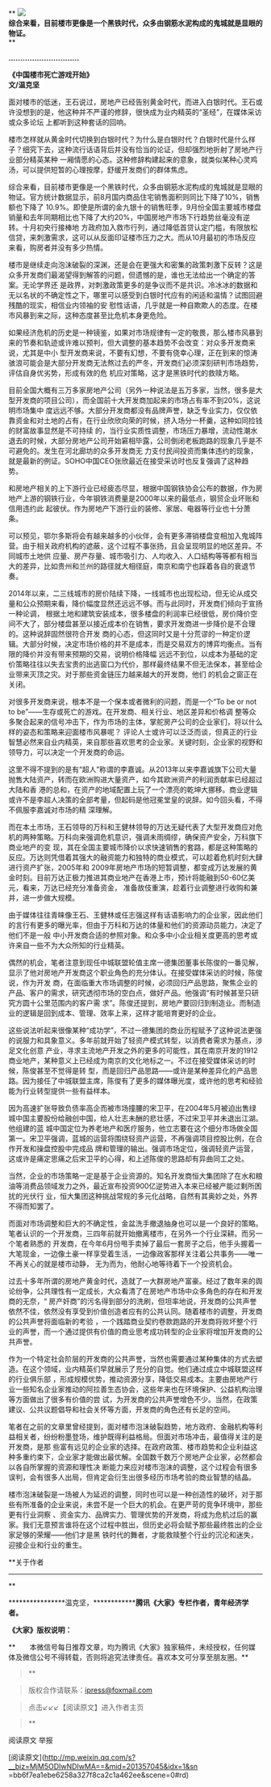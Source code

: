 ** ![](_resources/中国楼市死亡游戏开始image0.jpg)  
****综合来看，目前楼市更像是一个黑铁时代，众多由钢筋水泥构成的鬼城就是显眼的物证。****  
**

**…………………………**

**《中国楼市死亡游戏开始》  
文/温克坚**

  

面对楼市的低迷，王石说过，房地产已经告别黄金时代，而进入白银时代。王石或许没想到的是，他这种并不严谨的修辞，很快成为业内精英的“圣经”，在媒体采访或众多论坛
上都听到这种套话的回响。

  

楼市怎样就从黄金时代切换到白银时代？为什么是白银时代？白银时代是什么样子？细究下去，这种流行话语背后并没有恰当的论证，但却强烈地折射了房地产行业部分精英某种
一厢情愿的心态。这种修辞构建起来的意象，就类似某种心灵鸡汤，可以提供短暂的心理按摩，舒缓开发商们的群体焦虑。

  

综合来看，目前楼市更像是一个黑铁时代，众多由钢筋水泥构成的鬼城就是显眼的物证。官方统计数据显示，前8月国内商品住宅销售面积则同比下降了10%，销售额也下降了
10.9%。即使是所谓的金九银十的销售旺季，9月份全国主要城市楼盘销量和去年同期相比也下降了大约20%，中国房地产市场下行趋势丝毫没有逆转。十月初央行接棒地
方政府加入救市行列，通过降低首贷认定门槛，有限放松信贷，来刺激需求，这可以从反面印证楼市压力之大。而从10月最初的市场反应来看，购房者并没有多少热情。

  

楼市是继续走向泡沫破裂的深渊，还是会在更强大和密集的政策刺激下反转？这是众多开发商们最渴望得到解答的问题，但遗憾的是，谁也无法给出一个确定的答案。无论学界还
是政界，对刺激政策更多的是争议而不是共识。冷冰冰的数据和无以名状的不确定性之下，哪里可以感受到白银时代应有的闲适和温情？试图回避残酷的现实，相信业内领袖的安
慰性话语，几乎就是一种自欺欺人的态度。在楼市风暴到来之际，这种态度甚至比危机本身更危险。

  

如果经济危机的历史是一种镜鉴，如果对市场规律有一定的敬畏，那么楼市风暴到来的节奏和轨迹或许难以预判，但大调整的基本趋势不会改变：对众多开发商来说，尤其是中小
型开发商来说，不要有幻想，不要有侥幸心理，正在到来的惊涛骇浪可能会是大部分开发商无法熬过去的严冬，开发商们必须深刻研判市场趋势，评估自身优劣势，形成有效的危
机应对策略，这才是黑铁时代的救赎方略。

  

目前全国大概有三万多家房地产公司（另外一种说法是五万多家，当然，很多是大型开发商的项目公司），而全国前十大开发商加起来的市场占有率不到20%，这说明市场集中
度远远不够。大部分开发商都没有品牌声誉，缺乏专业实力，仅仅依靠资金和对土地的占有，在行业欣欣向荣的时候，挤入场分一杯羹，这种如同捡钱的财富故事显然是不可持续
的，当行业实质性调整，市场压力暴增，流动性潮水退去的时候，大部分房地产公司开始窘相毕露，公司倒闭老板跑路的现象几乎是不可避免的。发生在河北廊坊的众多开发商无
力支付民间投资而集体违约的现象，就是最新的例证。SOHO中国CEO张欣最近在接受采访时也反复强调了这种趋势。

  

和房地产相关的上下游行业已经疲态尽显，根据中国钢铁协会公布的数据，作为房地产上游的钢铁行业，今年钢铁消费量是2000年以来的最低点，钢贸企业坏账和信用违约此
起彼伏。作为房地产下游行业的装修、家居、电器等行业也十分萧条。

  

可以预见，鄂尔多斯将会有越来越多的小伙伴，会有更多滞销楼盘变相加入鬼城阵营。由于相关政府机构的遮蔽，这个过程不事张扬，且会呈现明显的地区差异。不同城市土地供
应量、房产存量、城市吸引力、人均收入、人口结构等等都有相当大的差异，比如贵州和兰州的路径就大相径庭，南京和南宁也踩着各自的衰退节奏。

  

2014年以来，二三线城市的房价陆续下降，一线城市也出现松动，但无论从成交量和公众预期来看，降价幅度显然还远远不够。而与此同时，开发商们倾向于宣扬一种论调，
根据土地和建筑安装成本，很多楼盘的利润率已经很低，房价降价空间不大了，部分楼盘甚至以接近成本价在销售，要求开发商进一步降价是不合理的。这种说辞固然很符合开发
商的心态，但这同时又是十分荒谬的一种定价逻辑。大部分时候，决定市场价格的并不是成本，而是交易双方的博弈均衡点。当有限的降价并没有带来预期的交易，说明价格降幅
远远不到位，以成本为基础的定价策略往往以失去宝贵的出逃窗口为代价，那样最终结果不但无法保本，甚至给企业带来灭顶之灾。对于那些资金链压力越来越大的开发商，他们
的机会之窗正在关闭。

  

对很多开发商来说，根本不是一个保本或者微利的问题，而是一个“To be or not to be”——生存或死亡的游戏。在开发商、相关行业、地区差异和价格调
整等众多聚合起来的信号冲击下，作为市场的主体，掌舵房产公司的企业家们，将以什么样的姿态和策略来迎面楼市风暴呢？
评论人士或许可以泛泛而谈，但真正的行业智慧必然来自业内精英，来自那些喜欢思考的企业家。关键时刻，企业家的视野和领导力，可以决定一个开发商的命运。

  

这里不得不提到的是有“超人”称谓的李嘉诚。从2013年以来李嘉诚旗下公司大量抛售大陆资产，转而在欧洲购进大量资产，如今其欧洲资产的利润贡献率已经超过大陆和香
港的总和，在资产的地域配置上玩了一个漂亮的乾坤大挪移。商业逻辑或许不是李超人决策的全部考量，但起码是他冠冕堂皇的说辞。如今回头看，不得不佩服李嘉诚对市场的精
深理解。

  

而在本土市场，王石领导的万科和王健林领导的万达无疑代表了大型开发商应对危机的两种策略。万科向来强调危机意识，强调未雨绸缪，确保资产安全，万科旗下商业地产的变
现，其在全国主要城市降价以求快速销售的套路，都是这种策略的反应。万达则凭借着其强大的融资能力和独特的商业模式，可以趁着危机时刻大肆进行资产扩张，2005年和
2009年房地产市场的短暂调整，都变成万达发展的黄金时刻。目前万达正极力推进其商业地产在香港上市，预计将能融到50-60亿美元，看来，万达已经充分准备资金，
准备故伎重演，趁着行业调整进行收购和兼并，进一步做大规模。

  

由于媒体往往青睐像王石、王健林或任志强这样有话语影响力的企业家，因此他们的言行有更多的曝光率，但由于万科和万达的体量和他们的资源动员能力，决定了他们不是一般
中小开发商合适的参照对象。和众多中小企业相关度更高的思考或许来自一些不为大众所知的行业精英。

  

偶然的机会，笔者注意到现任中城联盟轮值主席一德集团董事长陈俊的一番见解，显示了他对房地产开发商这个职业角色的充分体认。在接受媒体采访的时候，陈俊说，作为开发
商，在面临重大市场调整的时候，必须回归产品思路，聚焦企业的产品、客户的需求，研究透彻市场的空白点，做好产品。他强调“有时候甚至只研究方圆十公里范围内的客户需
求”。陈俊还提到，房地产要回归到制造业。而制造业的逻辑是回到成本、管理、效率上来，这样才能培育更好的企业。

  

这些说法听起来很像某种“成功学”，不过一德集团的商业历程赋予了这种说法更强的说服力和具象意义。多年前就开始了轻资产模式转型，以消费者需求为基点，涉足文化创意
产业，寻求主流地产开发之外的更多的可能性，其在南京开发的1912商业地产，某种意义上已经成为南京的文化地标之一。不过在接受媒体采访的时候，陈俊甚至不觉得是转
型，而是回归产品思路——或许是某种差异化的产品思路。因为接任了中城联盟主席，陈俊有了更多的媒体曝光度，或许他的思考和经验能为行业转型提供一些有益样本。

  

因为高速扩张导致负债率高企而被市场撞腰的宋卫平，在2004年5月被迫出售绿城中国主要股份给融创中国，给人壮志未酬的悲壮感，不过宋卫平并未退出江湖。他组建的蓝
城中国定位为养老地产和医疗服务，他立志要在这个细分市场做全国第一。宋卫平强调，蓝城的运营将围绕轻资产运营，不再强调项目控股比例，在合作开发和操盘控股中完成品
牌和管理的输出。强调市场定位，强调轻资产运营，这或许是痛定思痛之后宋卫平的心得，和上述陈俊的思路却有异曲同工之处。

  

当然，企业的市场策略一定是基于企业资源的。知名开发商恒大集团除了在水和粮油等消费品领域发力之外，最近宣布投资900亿逆势进入本来已经被产能过剩所困扰的光伏行
业，恒大集团这种挑战常规的多元化战略，自然有其奥妙之处，外界不得而知罢了。

  

而面对市场调整和巨大的不确定性，金盆洗手撤退抽身也可以是一个良好的策略。笔者认识的一个开发商，三四年前就开始撤离楼市，在另外一个行业深耕。而另一个笔者熟悉的
开发商，在今年6月份甩手卖掉了最后一套房子之后，他手头握着一大笔现金，一边像土豪一样享受着生活，一边像政客那样关注着公共事务——唯一不再关心的就是楼市动静，
无为而为，他耐心地等待着下一个投资机会。

  

过去十多年所谓的房地产黄金时代，造就了一大群房地产富豪。经过了数年来的舆论纷争，公共理性有一定成长，大众看清了在房地产市场中众多角色的存在和开发商的无奈，“
房产奸商”的污名得到部分的洗刷，但坦率地说，开发商的公共声誉依然不佳，依然没有享受到价值创造者应有的公共认同。随着楼市的调整，开发商的公共声誉将面临新的考验
，一个践踏商业契约卷款跑路的开发商将败坏整个行业的声誉，而一个通过提供有价值的商业思考成功转型的企业家将增加开发商的公共声誉。

  

作为一个特定社会阶层的开发商的公共声誉，当然也需要通过某种集体的方式去塑造。在这个领域，业内精英们早就展示了充分的自觉。他们通过成立中城联盟这样的行业俱乐部
，形成规模优势，推动资源分享，降低交易成本。主要由房地产行业一些知名企业家推动的阿拉善生态协会，这些年来也在环境保护、公益机构治理等方面做出了很多有价值的尝
试，为开发商的公共声誉增色不少。当然，在政策建议、公共议题倡导和社会关怀等方面，开发商的角色还有长足的空间。

  

笔者在之前的文章里曾经提到，面对楼市泡沫破裂趋势，地方政府、金融机构等利益相关者，纷纷粉墨登场，维护既得利益格局。但面对市场冲击，最值得关注的是开发商，是那
些富有远见的企业家的选择。在政府政策、楼市趋势和企业利益这种多重约束下，企业家才能做出最优解。全国数千数万个房地产企业家，必然都会以各自所掌握的资源和理性决
断能力来应对楼市泡沫的调整，这个过程会有很多误判，会有很多人出局，但肯定会衍生出很多经历市场考验的商业智慧的结晶。

  

楼市泡沫破裂是一场被人为延迟的调整，同时也可以是一种创造性的破坏，对于那些有所准备的企业来说，未尝不是一个巨大的机会。在更严苛的竞争环境中，那些更有行业洞察
、资金实力、品牌实力、管理优势的开发商，将成为危机过后的赢家。我们无意预言谁将在这个过程中胜出，但历史必将会赋予那些最终胜出的企业家足够的荣耀——他们才是黑
铁时代的舞者，才能救赎整个行业的沉沦和迷失，迎接企业和行业的重生。

  

**关于作者  
****  
**

****************温克坚，**************腾讯《大家》专栏作者，青年经济学者。**

  

**《大家》版权说明：**

**　　本微信号每日推荐文章，均为腾讯《大家》独家稿件，未经授权，任何媒体及微信公号不得转载，否则将追究法律责任。喜欢本文可分享至朋友圈。**

  

> **

>

> 版权合作请联系：ipress@foxmail.com

>

> 点击↙↙↙【阅读原文】进入作者主页

>

> **

阅读原文 举报

[阅读原文](http://mp.weixin.qq.com/s?__biz=MjM5ODIwNDIwMA==&mid=201357045&idx=1&sn
=bb6f7ea1ebe6258a327f8ca2c1a462ee&scene=0#rd)

